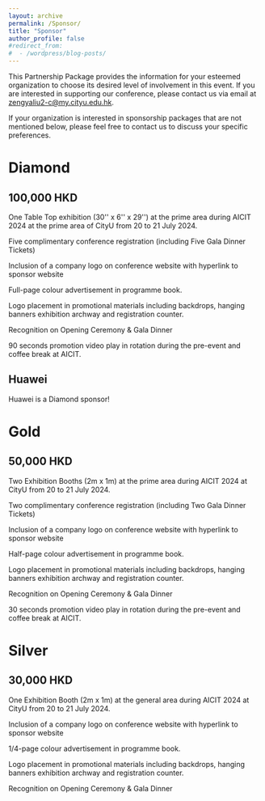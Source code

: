```yaml
---
layout: archive
permalink: /Sponsor/
title: "Sponsor"
author_profile: false
#redirect_from:
#  - /wordpress/blog-posts/
---
```


This Partnership Package provides the information for your esteemed organization to choose its desired level of involvement in this event. If you are interested in supporting our conference, please contact us via email at zengyaliu2-c@my.cityu.edu.hk.

If your organization is interested in sponsorship packages that are not mentioned below, please feel free to contact us to discuss your specific preferences.


Diamond
=====

100,000 HKD
-----

One Table Top exhibition (30'' x 6'' x 29'') at the prime area during AICIT 2024 at the prime area of CityU from 20 to 21 July 2024.

Five complimentary conference registration (including Five Gala Dinner Tickets)

Inclusion of a company logo on conference website with hyperlink to sponsor website

Full-page colour advertisement in programme book.

Logo placement in promotional materials including backdrops, hanging banners exhibition archway and registration counter.

Recognition on Opening Ceremony & Gala Dinner

90 seconds promotion video play in rotation during the pre-event and coffee break at AICIT.

Huawei
-----

Huawei is a Diamond sponsor!

Gold
=====

50,000 HKD
-----

Two Exhibition Booths (2m x 1m) at the prime area during AICIT 2024 at CityU from 20 to 21 July 2024.

Two complimentary conference registration (including Two Gala Dinner Tickets)

Inclusion of a company logo on conference website with hyperlink to sponsor website

Half-page colour advertisement in programme book.

Logo placement in promotional materials including backdrops, hanging banners exhibition archway and registration counter.

Recognition on Opening Ceremony & Gala Dinner

30 seconds promotion video play in rotation during the pre-event and coffee break at AICIT.

Silver
=====

30,000 HKD
-----

One Exhibition Booth (2m x 1m) at the general area during AICIT 2024 at CityU from 20 to 21 July 2024.

Inclusion of a company logo on conference website with hyperlink to sponsor website

1/4-page colour advertisement in programme book.

Logo placement in promotional materials including backdrops, hanging banners exhibition archway and registration counter.

Recognition on Opening Ceremony & Gala Dinner





